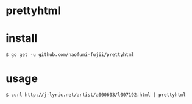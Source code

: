 # prettyhtml

# install
`$ go get -u github.com/naofumi-fujii/prettyhtml`

# usage
`$ curl http://j-lyric.net/artist/a000603/l007192.html | prettyhtml`
